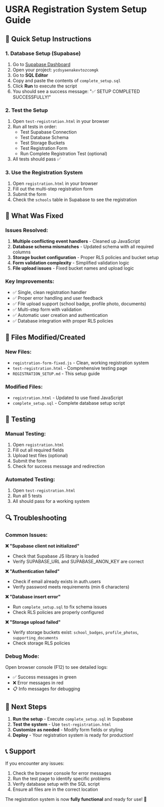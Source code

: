 # USRA Registration System Setup Guide

## 🚀 Quick Setup Instructions

### 1. Database Setup (Supabase)

1. Go to [Supabase Dashboard](https://app.supabase.com)
2. Open your project: `ycdsyaenakevtozcomgk`
3. Go to **SQL Editor**
4. Copy and paste the contents of `complete_setup.sql`
5. Click **Run** to execute the script
6. You should see a success message: "✅ SETUP COMPLETED SUCCESSFULLY!"

### 2. Test the Setup

1. Open `test-registration.html` in your browser
2. Run all tests in order:
   - Test Supabase Connection
   - Test Database Schema  
   - Test Storage Buckets
   - Test Registration Form
   - Run Complete Registration Test (optional)
3. All tests should pass ✅

### 3. Use the Registration System

1. Open `registration.html` in your browser
2. Fill out the multi-step registration form
3. Submit the form
4. Check the `schools` table in Supabase to see the registration

## 🔧 What Was Fixed

### Issues Resolved:
1. **Multiple conflicting event handlers** - Cleaned up JavaScript
2. **Database schema mismatches** - Updated schema with all required columns
3. **Storage bucket configuration** - Proper RLS policies and bucket setup
4. **Form validation complexity** - Simplified validation logic
5. **File upload issues** - Fixed bucket names and upload logic

### Key Improvements:
- ✅ Single, clean registration handler
- ✅ Proper error handling and user feedback
- ✅ File upload support (school badge, profile photo, documents)
- ✅ Multi-step form with validation
- ✅ Automatic user creation and authentication
- ✅ Database integration with proper RLS policies

## 📁 Files Modified/Created

### New Files:
- `registration-form-fixed.js` - Clean, working registration system
- `test-registration.html` - Comprehensive testing page
- `REGISTRATION_SETUP.md` - This setup guide

### Modified Files:
- `registration.html` - Updated to use fixed JavaScript
- `complete_setup.sql` - Complete database setup script

## 🧪 Testing

### Manual Testing:
1. Open `registration.html`
2. Fill out all required fields
3. Upload test files (optional)
4. Submit the form
5. Check for success message and redirection

### Automated Testing:
1. Open `test-registration.html`
2. Run all 5 tests
3. All should pass for a working system

## 🔍 Troubleshooting

### Common Issues:

**❌ "Supabase client not initialized"**
- Check that Supabase JS library is loaded
- Verify SUPABASE_URL and SUPABASE_ANON_KEY are correct

**❌ "Authentication failed"**
- Check if email already exists in auth.users
- Verify password meets requirements (min 6 characters)

**❌ "Database insert error"**
- Run `complete_setup.sql` to fix schema issues
- Check RLS policies are properly configured

**❌ "Storage upload failed"**
- Verify storage buckets exist: `school_badges`, `profile_photos`, `supporting_documents`
- Check storage RLS policies

### Debug Mode:
Open browser console (F12) to see detailed logs:
- ✅ Success messages in green
- ❌ Error messages in red
- 📋 Info messages for debugging

## 🎯 Next Steps

1. **Run the setup** - Execute `complete_setup.sql` in Supabase
2. **Test the system** - Use `test-registration.html`
3. **Customize as needed** - Modify form fields or styling
4. **Deploy** - Your registration system is ready for production!

## 📞 Support

If you encounter any issues:
1. Check the browser console for error messages
2. Run the test page to identify specific problems
3. Verify database setup with the SQL script
4. Ensure all files are in the correct location

The registration system is now **fully functional** and ready for use! 🎉
